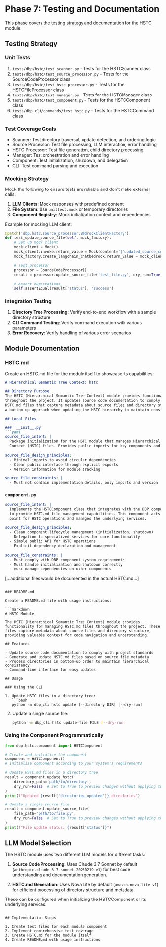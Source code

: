 # Phase 7: Testing and Documentation

This phase covers the testing strategy and documentation for the HSTC module.

## Testing Strategy

### Unit Tests

1. `tests/dbp/hstc/test_scanner.py` - Tests for the HSTCScanner class
2. `tests/dbp/hstc/test_source_processor.py` - Tests for the SourceCodeProcessor class
3. `tests/dbp/hstc/test_hstc_processor.py` - Tests for the HSTCFileProcessor class
4. `tests/dbp/hstc/test_manager.py` - Tests for the HSTCManager class
5. `tests/dbp/hstc/test_component.py` - Tests for the HSTCComponent class
6. `tests/dbp_cli/commands/test_hstc.py` - Tests for the HSTCCommand class

### Test Coverage Goals

- Scanner: Test directory traversal, update detection, and ordering logic
- Source Processor: Test file processing, LLM interaction, error handling
- HSTC Processor: Test file generation, child directory processing
- Manager: Test orchestration and error handling
- Component: Test initialization, shutdown, and delegation
- CLI: Test command parsing and execution

### Mocking Strategy

Mock the following to ensure tests are reliable and don't make external calls:

1. **LLM Clients**: Mock responses with predefined content
2. **File System**: Use `unittest.mock` or temporary directories
3. **Component Registry**: Mock initialization context and dependencies

Example for mocking LLM client:

```python
@patch('dbp.hstc.source_processor.BedrockClientFactory')
def test_update_source_file(self, mock_factory):
    # Set up mock client
    mock_client = Mock()
    mock_client.invoke.return_value = Mock(content='{"updated_source_code": "updated content", "status": "success"}')
    mock_factory.create_langchain_chatbedrock.return_value = mock_client
    
    # Test processor
    processor = SourceCodeProcessor()
    result = processor.update_source_file('test_file.py', dry_run=True)
    
    # Assert expectations
    self.assertEqual(result['status'], 'success')
```

### Integration Testing

1. **Directory Tree Processing**: Verify end-to-end workflow with a sample directory structure
2. **CLI Command Testing**: Verify command execution with various parameters
3. **Error Recovery**: Verify handling of various error scenarios

## Module Documentation

### HSTC.md

Create an HSTC.md file for the module itself to showcase its capabilities:

```markdown
# Hierarchical Semantic Tree Context: hstc

## Directory Purpose
The HSTC (Hierarchical Semantic Tree Context) module provides functionality for managing HSTC.md files 
throughout the project. It updates source code documentation to comply with standards and generates 
HSTC.md files that capture metadata about source files and directory structure. The module follows 
a bottom-up approach when updating the HSTC hierarchy to maintain consistency.

## Local Files

### `__init__.py`
```yaml
source_file_intent: |
  Package initialization for the HSTC module that manages Hierarchical Semantic Tree 
  Context (HSTC) files. Provides public imports for key components and functions.
  
source_file_design_principles: |
  - Minimal imports to avoid circular dependencies
  - Clear public interface through explicit exports
  - Version information for module tracking
  
source_file_constraints: |
  - Must not contain implementation details, only imports and version
```

### `component.py`
```yaml
source_file_intent: |
  Implements the HSTCComponent class that integrates with the DBP component system
  to provide HSTC.md file management capabilities. This component acts as the entry
  point for HSTC operations and manages the underlying services.
  
source_file_design_principles: |
  - Clean component lifecycle management (initialization, shutdown)
  - Delegation to specialized services for core functionality
  - Simple public API for HSTC operations
  - Explicit dependency declaration and management
  
source_file_constraints: |
  - Must comply with DBP component system requirements
  - Must handle initialization and shutdown correctly
  - Must manage dependencies on other components
```

[...additional files would be documented in the actual HSTC.md...]

<!-- End of HSTC.md file -->
```

### README.md

Create a README.md file with usage instructions:

```markdown
# HSTC Module

The HSTC (Hierarchical Semantic Tree Context) module provides functionality for managing HSTC.md files throughout the project. These files capture metadata about source files and directory structure, providing valuable context for code navigation and understanding.

## Features

- Update source code documentation to comply with project standards
- Generate and update HSTC.md files based on source file metadata
- Process directories in bottom-up order to maintain hierarchical consistency
- Command-line interface for easy updates

## Usage

### Using the CLI

1. Update HSTC files in a directory tree:
   ```bash
   python -m dbp_cli hstc update [--directory DIR] [--dry-run]
   ```

2. Update a single source file:
   ```bash
   python -m dbp_cli hstc update-file FILE [--dry-run]
   ```

### Using the Component Programmatically

```python
from dbp.hstc.component import HSTCComponent

# Create and initialize the component
component = HSTCComponent()
# Initialize component according to your system's requirements

# Update HSTC.md files in a directory tree
result = component.update_hstc(
    directory_path='path/to/directory',
    dry_run=False  # Set to True to preview changes without applying them
)
print(f"Updated {result['directories_updated']} directories")

# Update a single source file
result = component.update_source_file(
    file_path='path/to/file.py',
    dry_run=False  # Set to True to preview changes without applying them
)
print(f"File update status: {result['status']}")
```

## LLM Model Selection

The HSTC module uses two different LLM models for different tasks:

1. **Source Code Processing**: Uses Claude 3.7 Sonnet by default (`anthropic.claude-3-7-sonnet-20250219-v1`) for best code understanding and documentation generation.

2. **HSTC.md Generation**: Uses Nova Lite by default (`amazon.nova-lite-v1`) for efficient processing of directory structure and metadata.

These can be configured when initializing the HSTCComponent or its underlying services.
```

## Implementation Steps

1. Create test files for each module component
2. Implement comprehensive test coverage
3. Create HSTC.md for the module itself
4. Create README.md with usage instructions
